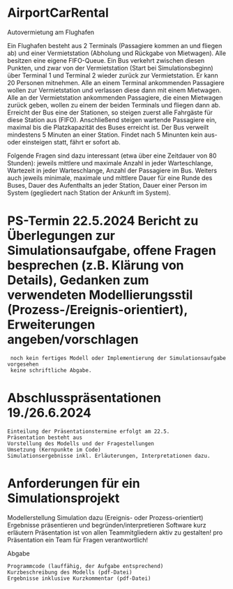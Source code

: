 # AirportCarRental

Autovermietung am Flughafen

Ein Flughafen besteht aus 2 Terminals (Passagiere kommen an und fliegen ab) und einer Vermietstation (Abholung und Rückgabe von Mietwagen). Alle besitzen eine eigene FIFO-Queue. Ein Bus verkehrt zwischen diesen Punkten, und zwar von der Vermietstation (Start bei Simulationsbeginn) über Terminal 1 und Terminal 2 wieder zurück zur Vermietstation. Er kann 20 Personen mitnehmen. Alle an einem Terminal ankommenden Passagiere wollen zur Vermietstation und verlassen diese dann mit einem Mietwagen. Alle an der Vermietstation ankommenden Passagiere, die einen Mietwagen zurück geben, wollen zu einem der beiden Terminals und fliegen dann ab. Erreicht der Bus eine der Stationen, so steigen zuerst alle Fahrgäste für diese Station aus (FIFO). Anschließend steigen wartende Passagiere ein, maximal bis die Platzkapazität des Buses erreicht ist. Der Bus verweilt mindestens 5 Minuten an einer Station. Findet nach 5 Minunten kein aus- oder einsteigen statt, fährt er sofort ab.

Folgende Fragen sind dazu interessant (etwa über eine Zeitdauer von 80 Stunden): jeweils mittlere und maximale Anzahl in jeder Warteschlange, Wartezeit in jeder Warteschlange, Anzahl der Passagiere im Bus. Weiters auch jeweils minimale, maximale und mittlere Dauer für eine Runde des Buses, Dauer des Aufenthalts an jeder Station, Dauer einer Person im System (gegliedert nach Station der Ankunft im System).

# PS-Termin 22.5.2024 Bericht zu Überlegungen zur Simulationsaufgabe, offene Fragen besprechen (z.B. Klärung von Details), Gedanken zum verwendeten Modellierungsstil (Prozess-/Ereignis-orientiert), Erweiterungen angeben/vorschlagen
     noch kein fertiges Modell oder Implementierung der Simulationsaufgabe vorgesehen
     keine schriftliche Abgabe.

# Abschlusspräsentationen 19./26.6.2024

    Einteilung der Präsentationstermine erfolgt am 22.5.
    Präsentation besteht aus 
    Vorstellung des Modells und der Fragestellungen
    Umsetzung (Kernpunkte im Code)
    Simulationsergebnisse inkl. Erläuterungen, Interpretationen dazu.

# Anforderungen für ein Simulationsprojekt

  Modellerstellung
    Simulation dazu (Ereignis- oder Prozess-orientiert)
    Ergebnisse präsentieren und begründen/interpretieren
    Software kurz erläutern
    Präsentation ist von allen Teammitgliedern aktiv zu gestalten!
    pro Präsentation ein Team für Fragen verantwortlich!

  Abgabe

    Programmcode (lauffähig, der Aufgabe entsprechend)
    Kurzbeschreibung des Modells (pdf-Datei)
    Ergebnisse inklusive Kurzkommentar (pdf-Datei)


